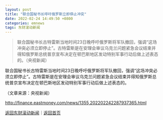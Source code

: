 ```yaml
---
layout: post
title: "联合国秘书长呼吁俄罗斯立即停止冲突"
date: 2022-02-24 14:49:50 +0800
categories: emnews
tags: 东财滚动新闻
---
```

> 联合国秘书长古特雷斯当地时间23日晚呼吁俄罗斯将军队撤回，强调“这场冲突必须立即停止”。古特雷斯是在安理会审议乌克兰问题紧急会议结束并得知俄罗斯总统普京宣布决定在顿巴斯地区发动特别军事行动后做上述表态的。（央视新闻）

<p>联合国秘书长古特雷斯当地时间23日晚呼吁俄罗斯将军队撤回，强调“这场冲突必须立即停止”。古特雷斯是在安理会审议乌克兰问题紧急会议结束并得知俄罗斯总统普京宣布决定在顿巴斯地区发动特别军事行动后做上述表态的。</p><p class="em_media">（文章来源：央视新闻）</p>

<http://finance.eastmoney.com/news/1355,202202242287937365.html>

[返回东财滚动新闻](//finews.withounder.com/emnews/)｜[返回首页](//finews.withounder.com/)